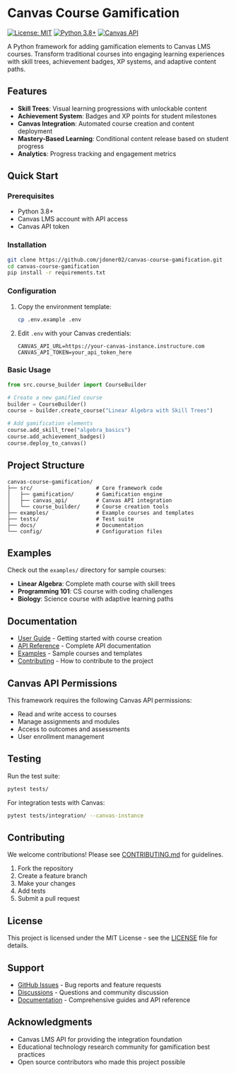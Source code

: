 # Canvas Course Gamification

[![License: MIT](https://img.shields.io/badge/License-MIT-yellow.svg)](https://opensource.org/licenses/MIT)
[![Python 3.8+](https://img.shields.io/badge/python-3.8+-blue.svg)](https://www.python.org/downloads/)
[![Canvas API](https://img.shields.io/badge/Canvas-API%20Ready-green.svg)](https://canvas.instructure.com/doc/api/)

A Python framework for adding gamification elements to Canvas LMS courses. Transform traditional courses into engaging learning experiences with skill trees, achievement badges, XP systems, and adaptive content paths.

## Features

- **Skill Trees**: Visual learning progressions with unlockable content
- **Achievement System**: Badges and XP points for student milestones  
- **Canvas Integration**: Automated course creation and content deployment
- **Mastery-Based Learning**: Conditional content release based on student progress
- **Analytics**: Progress tracking and engagement metrics

## Quick Start

### Prerequisites

- Python 3.8+
- Canvas LMS account with API access
- Canvas API token

### Installation

```bash
git clone https://github.com/jdoner02/canvas-course-gamification.git
cd canvas-course-gamification
pip install -r requirements.txt
```

### Configuration

1. Copy the environment template:
   ```bash
   cp .env.example .env
   ```

2. Edit `.env` with your Canvas credentials:
   ```
   CANVAS_API_URL=https://your-canvas-instance.instructure.com
   CANVAS_API_TOKEN=your_api_token_here
   ```

### Basic Usage

```python
from src.course_builder import CourseBuilder

# Create a new gamified course
builder = CourseBuilder()
course = builder.create_course("Linear Algebra with Skill Trees")

# Add gamification elements
course.add_skill_tree("algebra_basics")
course.add_achievement_badges()
course.deploy_to_canvas()
```

## Project Structure

```
canvas-course-gamification/
├── src/                    # Core framework code
│   ├── gamification/       # Gamification engine
│   ├── canvas_api/         # Canvas API integration
│   └── course_builder/     # Course creation tools
├── examples/               # Example courses and templates
├── tests/                  # Test suite
├── docs/                   # Documentation
└── config/                 # Configuration files
```

## Examples

Check out the `examples/` directory for sample courses:

- **Linear Algebra**: Complete math course with skill trees
- **Programming 101**: CS course with coding challenges
- **Biology**: Science course with adaptive learning paths

## Documentation

- [User Guide](docs/user_guide.md) - Getting started with course creation
- [API Reference](docs/api_reference.md) - Complete API documentation
- [Examples](examples/) - Sample courses and templates
- [Contributing](CONTRIBUTING.md) - How to contribute to the project

## Canvas API Permissions

This framework requires the following Canvas API permissions:

- Read and write access to courses
- Manage assignments and modules
- Access to outcomes and assessments
- User enrollment management

## Testing

Run the test suite:

```bash
pytest tests/
```

For integration tests with Canvas:

```bash
pytest tests/integration/ --canvas-instance
```

## Contributing

We welcome contributions! Please see [CONTRIBUTING.md](CONTRIBUTING.md) for guidelines.

1. Fork the repository
2. Create a feature branch
3. Make your changes
4. Add tests
5. Submit a pull request

## License

This project is licensed under the MIT License - see the [LICENSE](LICENSE) file for details.

## Support

- [GitHub Issues](https://github.com/jdoner02/canvas-course-gamification/issues) - Bug reports and feature requests
- [Discussions](https://github.com/jdoner02/canvas-course-gamification/discussions) - Questions and community discussion
- [Documentation](docs/) - Comprehensive guides and API reference

## Acknowledgments

- Canvas LMS API for providing the integration foundation
- Educational technology research community for gamification best practices
- Open source contributors who made this project possible
